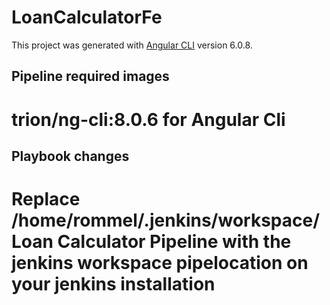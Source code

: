 # LoanCalculatorFe

This project was generated with [Angular CLI](https://github.com/angular/angular-cli) version 6.0.8.

## Pipeline required images 
# trion/ng-cli:8.0.6 for Angular Cli 

## Playbook changes
# Replace /home/rommel/.jenkins/workspace/Loan Calculator Pipeline with the jenkins workspace pipelocation on your jenkins installation
